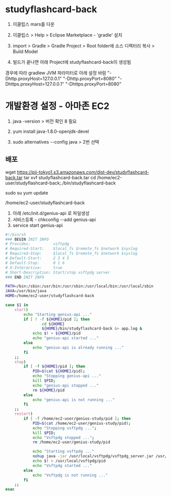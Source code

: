 # studyflashcard-back

1. 이클립스 mars를 다운

2. 이클립스 > Help > Eclipse Marketplace - 'gradle' 설치

3. import > Gradle > Gradle Project > Root folder에 소스 디렉터리 복사 > Build Model

4. 빌드가 끝나면 아래 Project에 studyflashcard-back이 생성됨

경우에 따라 gradlew JVM 파라미터로 아래 설정 바람 
"-Dhttp.proxyHost=127.0.0.1" "-Dhttp.proxyPort=8080" "-Dhttps.proxyHost=127.0.0.1" "-Dhttps.proxyPort=8080"

# 개발환경 설정 - 아마존 EC2

1. java -version > 버전 확인 8 필요

2. yum install java-1.8.0-openjdk-devel

3. sudo alternatives --config java > 2번 선택

## 배포

wget https://pji-tokyo1.s3.amazonaws.com/dist-dev/studyflashcard-back.tar
tar xvf studyflashcard-back.tar
cd /home/ec2-user/studyflashcard-back;./bin/studyflashcard-back

sudo su
yum update

/home/ec2-user/studyflashcard-back

1. 아래 /etc/init.d/genius-api 로 파일생성
2. 서비스등록 - chkconfig --add genius-api
3. service start genius-api
```sh
#!/bin/sh
### BEGIN INIT INFO
# Provides:          vsftpdg
# Required-Start:    $local_fs $remote_fs $network $syslog
# Required-Stop:     $local_fs $remote_fs $network $syslog
# Default-Start:     2 3 4 5
# Default-Stop:      0 1 6
# X-Interactive:     true
# Short-Description: Start/stop vsftpdg server
### END INIT INFO

PATH=/bin:/sbin:/usr/bin:/usr/sbin:/usr/local/bin:/usr/local/sbin
JAVA=/usr/bin/java
HOME=/home/ec2-user/studyflashcard-back

case $1 in
    start)
        echo "Starting genius-api ..."
        if [ ! -f ${HOME}/pid ]; then
                cd ${HOME}
                ${HOME}/bin/studyflashcard-back &> app.log &
            echo $! > ${HOME}/pid
            echo "genius-api started ..."
        else
            echo "genius-api is already running ..."
        fi
    ;;
    stop)
        if [ -f ${HOME}/pid ]; then
            PID=$(cat ${HOME}/pid);
            echo "Stopping genius-api ..."
            kill $PID;
            echo "genius-api stopped ..."
            rm ${HOME}/pid
        else
            echo "genius-api is not running ..."
        fi
    ;;
    restart)
        if [ -f /home/ec2-user/genius-study/pid ]; then
            PID=$(cat /home/ec2-user/genius-study/pid);
            echo "Stopping vsftpdg ...";
            kill $PID;
            echo "Vsftpdg stopped ...";
            rm /home/ec2-user/genius-study/pid

            echo "Starting vsftpdg ..."
            nohup java -jar /usr/local/vsftpdg/vsftpdg_server.jar /usr/local/vsftpdg 2>> /dev/null >> /dev/null &
            echo $! > /usr/local/vsftpdg/pid
            echo "Vsftpdg started ..."
        else
            echo "Vsftpdg is not running ..."
        fi
    ;;
esac
```

